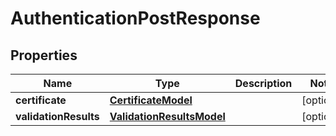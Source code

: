 

# AuthenticationPostResponse


## Properties

| Name | Type | Description | Notes |
|------------ | ------------- | ------------- | -------------|
|**certificate** | [**CertificateModel**](CertificateModel.md) |  |  [optional] |
|**validationResults** | [**ValidationResultsModel**](ValidationResultsModel.md) |  |  [optional] |



